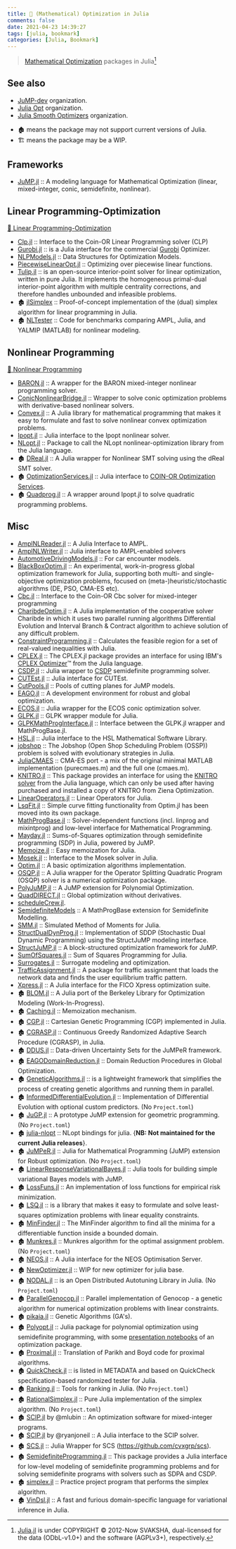 ```yaml
---
title: 🔖 (Mathematical) Optimization in Julia
comments: false
date: 2021-04-23 14:39:27
tags: [julia, bookmark]
categories: [Julia, Bookmark]
---
```


> [Mathematical Optimization](https://en.wikipedia.org/wiki/Category:Mathematical_optimization) packages in Julia[^1]

[^1]: [Julia.jl](https://github.com/svaksha/Julia.jl) is under COPYRIGHT © 2012-Now SVAKSHA, dual-licensed for the data (ODbL-v1.0+) and the software (AGPLv3+), respectively.

## See also

- [JuMP-dev](https://github.com/jump-dev) organization.
- [Julia Opt](https://github.com/JuliaOpt) organization.
- [Julia Smooth Optimizers](https://github.com/JuliaSmoothOptimizers) organization.

<!-- more -->

- 🏚️ means the package may not support current versions of Julia.
- 🏗️ means the package may be a WIP.


## Frameworks

+ [JuMP.jl](https://github.com/jump-dev/JuMP.jl) :: A modeling language for Mathematical Optimization (linear, mixed-integer, conic, semidefinite, nonlinear).

## Linear Programming-Optimization

[📖 Linear Programming-Optimization](https://en.wikipedia.org/wiki/Linear_programming)

+ [Clp.jl](https://github.com/jump-dev/Clp.jl) :: Interface to the Coin-OR Linear Programming solver (CLP)
+ [Gurobi.jl](https://github.com/jump-dev/Gurobi.jl) :: is a Julia interface for the commercial [Gurobi](http://www.gurobi.com/) Optimizer.
+ [NLPModels.jl](https://github.com/JuliaSmoothOptimizers/NLPModels.jl) :: Data Structures for Optimization Models.
+ [PiecewiseLinearOpt.jl](https://github.com/joehuchette/PiecewiseLinearOpt.jl) :: Optimizing over piecewise linear functions.
+ [Tulip.jl](https://github.com/ds4dm/Tulip.jl) :: is an open-source interior-point solver for linear optimization, written in pure Julia. It implements the homogeneous primal-dual interior-point algorithm with multiple centrality corrections, and therefore handles unbounded and infeasible problems.
+ 🏚️ [jlSimplex](https://github.com/mlubin/jlSimplex) :: Proof-of-concept implementation of the (dual) simplex algorithm for linear programming in Julia.
+ 🏚️ [NLTester](https://github.com/IainNZ/NLTester) :: Code for benchmarks comparing AMPL, Julia, and YALMIP (MATLAB) for nonlinear modeling.

## Nonlinear Programming

[📖 Nonlinear Programming](https://en.wikipedia.org/wiki/Nonlinear_programming)

+ [BARON.jl](https://github.com/joehuchette/BARON.jl) :: A wrapper for the BARON mixed-integer nonlinear programming solver.
+ [ConicNonlinearBridge.jl](https://github.com/mlubin/ConicNonlinearBridge.jl) :: Wrapper to solve conic optimization problems with derivative-based nonlinear solvers.
+ [Convex.jl](https://github.com/jump-dev/Convex.jl) :: A Julia library for mathematical programming that makes it easy to formulate and fast to solve nonlinear convex optimization problems.
+ [Ipopt.jl](https://github.com/jump-dev/Ipopt.jl) :: Julia interface to the Ipopt nonlinear solver.
+ [NLopt.jl](https://github.com/JuliaOpt/NLopt.jl) :: Package to call the NLopt nonlinear-optimization library from the Julia language.
+ 🏚️ [DReal.jl](https://github.com/zenna/DReal.jl) :: A Julia wrapper for Nonlinear SMT solving using  the dReal SMT solver.
+ 🏚️ [OptimizationServices.jl](https://github.com/tkelman/OptimizationServices.jl) :: Julia interface to [COIN-OR Optimization Services](https://projects.coin-or.org/OS).
+ 🏚️ [Quadprog.jl](https://github.com/harmeling/Quadprog.jl) :: A wrapper around Ipopt.jl to solve quadratic programming problems.

## Misc

+ [AmplNLReader.jl](https://github.com/JuliaSmoothOptimizers/AmplNLReader.jl) :: A Julia Interface to AMPL.
+ [AmplNLWriter.jl](https://github.com/jump-dev/AmplNLWriter.jl) :: Julia interface to AMPL-enabled solvers
+ [AutomotiveDrivingModels.jl](https://github.com/tawheeler/AutomotiveDrivingModels.jl) :: For car encounter models.
+ [BlackBoxOptim.jl](https://github.com/robertfeldt/BlackBoxOptim.jl) :: An experimental, work-in-progress global optimization framework for Julia, supporting both multi- and single-objective optimization problems, focused on (meta-)heuristic/stochastic algorithms (DE, PSO, CMA-ES etc).
+ [Cbc.jl](https://github.com/jump-dev/Cbc.jl) :: Interface to the Coin-OR Cbc solver for mixed-integer programming
+ [CharibdeOptim.jl](https://github.com/JuliaIntervals/CharibdeOptim.jl) :: A Julia implementation of the cooperative solver Charibde in which it uses two parallel running algorithms Differential Evolution and Interval Branch & Contract algorithm to achieve solution of any difficult problem.
+ [ConstraintProgramming.jl](https://github.com/JuliaIntervals/IntervalConstraintProgramming.jl) ::  Calculates the feasible region for a set of real-valued inequalities with Julia.
+ [CPLEX.jl](https://github.com/jump-dev/CPLEX.jl) :: The CPLEX.jl package provides an interface for using IBM's [CPLEX Optimizer](https://www.ibm.com/products/ilog-cplex-optimization-studio)™ from the Julia language.
+ [CSDP.jl](https://github.com/jump-dev/CSDP.jl) :: Julia wrapper to [CSDP](https://projects.coin-or.org/Csdp/) semidefinite programming solver.
+ [CUTEst.jl](https://github.com/JuliaSmoothOptimizers/CUTEst.jl) :: Julia interface for CUTEst.
+ [CutPools.jl](https://github.com/joehuchette/CutPools.jl) :: Pools of cutting planes for JuMP models.
+ [EAGO.jl](https://github.com/PSORLab/EAGO.jl) :: A development environment for robust and global optimization.
+ [ECOS.jl](https://github.com/jump-dev/ECOS.jl) :: Julia wrapper for the ECOS conic optimization solver.
+ [GLPK.jl](https://github.com/jump-dev/GLPK.jl) :: GLPK wrapper module for Julia.
+ [GLPKMathProgInterface.jl](https://github.com/JuliaOpt/GLPKMathProgInterface.jl) :: Interface between the GLPK.jl wrapper and MathProgBase.jl.
+ [HSL.jl](https://github.com/JuliaSmoothOptimizers/HSL.jl) :: Julia interface to the HSL Mathematical Software Library.
+ [jobshop](https://github.com/stefan-k/jobshop) :: The Jobshop (Open Shop Scheduling Problem (OSSP)) problem is solved with evolutionary strategies in Julia.
+ [JuliaCMAES](https://github.com/Staross/JuliaCMAES) :: CMA-ES port - a mix of the original minimal MATLAB implementation (purecmaes.m) and the full one (cmaes.m).
+ [KNITRO.jl](https://github.com/jump-dev/KNITRO.jl) :: This package provides an interface for using the [KNITRO solver](https://www.artelys.com/knitro) from the Julia language, which can only be used after having purchased and installed a copy of KNITRO from Ziena Optimization.
+ [LinearOperators.jl](https://github.com/JuliaSmoothOptimizers/LinearOperators.jl) :: Linear Operators for Julia.
+ [LsqFit.jl](https://github.com/JuliaNLSolvers/LsqFit.jl) :: Simple curve fitting functionality from Optim.jl has been moved into its own package.
+ [MathProgBase.jl](https://github.com/JuliaOpt/MathProgBase.jl) :: Solver-independent functions (incl. linprog and mixintprog) and low-level interface for Mathematical Programming.
+ [Mayday.jl](https://github.com/rdeits/Mayday.jl) :: Sums-of-Squares optimization through semidefinite programming (SDP) in Julia, powered by JuMP.
+ [Memoize.jl](https://github.com/JuliaCollections/Memoize.jl) :: Easy memoization for Julia.
+ [Mosek.jl](https://github.com/MOSEK/Mosek.jl) :: Interface to the Mosek solver in Julia.
+ [Optim.jl](https://github.com/JuliaNLSolvers/Optim.jl) :: A basic optimization algorithms implementation.
+ [OSQP.jl](https://github.com/oxfordcontrol/OSQP.jl) :: A Julia wrapper for the Operator Splitting Quadratic Program (OSQP) solver is a numerical optimization package.
+ [PolyJuMP.jl](https://github.com/JuliaOpt/PolyJuMP.jl) :: A JuMP extension for Polynomial Optimization.
+ [QuadDIRECT.jl](https://github.com/timholy/QuadDIRECT.jl) :: Global optimization without derivatives.
+ [scheduleCrew.jl](https://github.com/hugdiniz/scheduleCrew.jl).
+ [SemidefiniteModels](https://github.com/JuliaOpt/SemidefiniteModels.jl) :: A MathProgBase extension for Semidefinite Modelling.
+ [SMM.jl](https://github.com/floswald/SMM.jl) :: Simulated Method of Moments for Julia.
+ [StructDualDynProg.jl](https://github.com/JuliaStochOpt/StructDualDynProg.jl) :: Implementation of SDDP (Stochastic Dual Dynamic Programming) using the StructJuMP modeling interface.
+ [StructJuMP.jl](https://github.com/joehuchette/StructJuMP.jl) :: A block-structured optimization framework for JuMP.
+ [SumOfSquares.jl](https://github.com/jump-dev/SumOfSquares.jl) :: Sum of Squares Programming for Julia.
+ [Surrogates.jl](https://github.com/SciML/Surrogates.jl) :: Surrogate modeling and optimization.
+ [TrafficAssignment.jl](https://github.com/chkwon/TrafficAssignment.jl) :: A package for traffic assignment that loads the network data and finds the user equilibrium traffic pattern.
+ [Xpress.jl](https://github.com/jump-dev/Xpress.jl) :: A Julia interface for the FICO Xpress optimization suite.
+ 🏚️ [BLOM.jl](https://github.com/tkelman/BLOM.jl) :: A Julia port of the Berkeley Library for Optimization Modeling (Work-In-Progress).
+ 🏚️ [Caching.jl](https://github.com/zgornel/Caching.jl) :: Memoization mechanism.
+ 🏚️ [CGP.jl](https://github.com/glesica/CGP.jl) :: Cartesian Genetic Programming (CGP) implemented in Julia.
+ 🏚️ [CGRASP.jl](https://github.com/tautologico/CGRASP.jl) :: Continuous Greedy Randomized Adaptive Search Procedure (CGRASP), in Julia.
+ 🏚️ [DDUS.jl](https://github.com/vgupta1/DDUS.jl) :: Data-driven Uncertainty Sets for the JuMPeR framework.
+ 🏚️ [EAGODomainReduction.jl](https://github.com/MatthewStuber/EAGODomainReduction.jl) :: Domain Reduction Procedures in Global Optimization.
+ 🏚️ [GeneticAlgorithms.jl](https://github.com/forio/GeneticAlgorithms.jl) :: is a lightweight framework that simplifies the process of creating genetic algorithms and running them in parallel.
+ 🏚️ [InformedDifferentialEvolution.jl](https://github.com/rened/InformedDifferentialEvolution.jl) :: Implementation of Differential Evolution with optional custom predictors. (No `Project.toml`)
+ 🏚️ [JuGP.jl](https://github.com/mlubin/JuGP.jl) :: A prototype JuMP extension for geometric programming. (No `Project.toml`)
+ 🏚️ [julia-nlopt](https://github.com/MetalNinjas/julia-nlopt) :: NLopt bindings for julia. {__NB: Not maintained for the current Julia releases__}.
+ 🏚️ [JuMPeR.jl](https://github.com/IainNZ/JuMPeR.jl) :: Julia for Mathematical Programming (JuMP) extension for Robust optimization. (No `Project.toml`)
+ 🏚️ [LinearResponseVariationalBayes.jl](https://github.com/rgiordan/LinearResponseVariationalBayes.jl) :: Julia tools for building simple variational Bayes models with JuMP.
+ 🏚️ [LossFuns.jl](https://github.com/lindahua/LossFuns.jl) :: An implementation of loss functions for empirical risk minimization.
+ 🏚️ [LSQ.jl](https://github.com/davidlizeng/LSQ.jl) :: is a library that makes it easy to formulate and solve least-squares optimization problems with linear equality constraints.
+ 🏚️ [MinFinder.jl](https://github.com/Ken-B/MinFinder.jl) :: The MinFinder algorithm to find all the minima for a differentiable function inside a bounded domain.
+ 🏚️ [Munkres.jl](https://github.com/FugroRoames/Munkres.jl) :: Munkres algorithm for the optimal assignment problem. (No `Project.toml`)
+ 🏚️ [NEOS.jl](https://github.com/odow/NEOS.jl) :: A Julia interface for the NEOS Optimisation Server.
+ 🏚️ [NewOptimizer.jl](https://github.com/Keno/NewOptimizer.jl) :: WIP for new optimizer for julia base.
+ 🏚️ [NODAL.jl](https://github.com/phrb/NODAL.jl) :: is an Open Distributed Autotuning Library in Julia. (No `Project.toml`)
+ 🏚️ [ParallelGenocop.jl](https://github.com/display-none/ParallelGenocop.jl) :: Parallel implementation of Genocop - a genetic algorithm for numerical optimization problems with linear constraints.
+ 🏚️ [pikaia.jl](https://github.com/tmeits/pikaia.jl) :: Genetic Algorithms (GA's).
+ 🏚️ [Polyopt.jl](https://github.com/ahmadreza-marandi/Polyopt.jl) :: Julia package for polynomial optimization using semidefinite programming, with some [presentation notebooks](https://github.com/MOSEK/Polyopt.jl/tree/master/notebooks) of an optimization package.
+ 🏚️ [Proximal.jl](https://github.com/johnmyleswhite/Proximal.jl) :: Translation of Parikh and Boyd code for proximal algorithms.
+ 🏚️ [QuickCheck.jl](https://github.com/pao/QuickCheck.jl) :: is listed in METADATA and based on QuickCheck specification-based randomized tester for Julia.
+ 🏚️ [Ranking.jl](https://github.com/johnmyleswhite/Ranking.jl) :: Tools for ranking in Julia. (No `Project.toml`)
+ 🏚️ [RationalSimplex.jl](https://github.com/IainNZ/RationalSimplex.jl) :: Pure Julia implementation of the simplex algorithm. (No `Project.toml`)
+ 🏚️ [SCIP.jl](https://github.com/mlubin/SCIP.jl) by @mlubin :: An optimization software for mixed-integer programs.
+ 🏚️ [SCIP.jl](https://github.com/ryanjoneil/SCIP.jl) by @ryanjoneil :: A Julia interface to the SCIP solver.
+ 🏚️ [SCS.jl](https://github.com/JuliaOpt/SCS.jl) :: Julia Wrapper for SCS (https://github.com/cvxgrp/scs).
+ 🏚️ [SemidefiniteProgramming.jl](https://github.com/daviddelaat/SemidefiniteProgramming.jl) :: This package provides a Julia interface for low-level modeling of semidefinite programming problems and for solving semidefinite programs with solvers such as SDPA and CSDP.
+ 🏚️ [simplex.jl](https://github.com/davidagold/simplex.jl) :: Practice project program that performs the simplex algorithm.
+ 🏚️ [VinDsl.jl](https://github.com/jmxpearson/VinDsl.jl) :: A fast and furious domain-specific language for variational inference in Julia.

